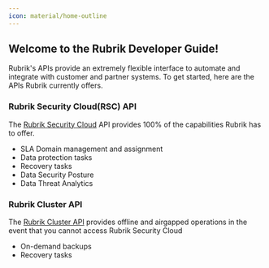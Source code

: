 ```yaml
---
icon: material/home-outline
---
```

## Welcome to the Rubrik Developer Guide!

Rubrik's APIs provide an extremely flexible interface to automate and integrate with customer and partner systems. To get started, here are the APIs Rubrik currently offers.

### Rubrik Security Cloud(RSC) API
The [Rubrik Security Cloud](Rubrik-Security-Cloud-API/index.md) API provides 100% of the capabilities Rubrik has to offer.

 - SLA Domain management and assignment
 - Data protection tasks
 - Recovery tasks
 - Data Security Posture
 - Data Threat Analytics

### Rubrik Cluster API
The [Rubrik Cluster API](Rubrik-Cluster-API/index.md) provides offline and airgapped operations in the event that you cannot access Rubrik Security Cloud

 - On-demand backups
 - Recovery tasks